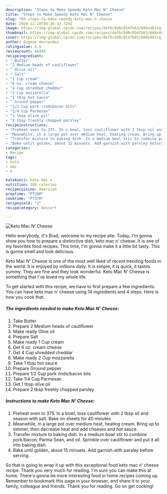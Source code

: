 ```yaml
---
description: "Steps to Make Speedy Keto Mac N’ Cheese"
title: "Steps to Make Speedy Keto Mac N’ Cheese"
slug: 703-steps-to-make-speedy-keto-mac-n-cheese
date: 2020-12-10T04:36:33.724Z
image: https://img-global.cpcdn.com/recipes/def6c9d0c854fb83/680x482cq70/keto-mac-n-cheese-recipe-main-photo.jpg
thumbnail: https://img-global.cpcdn.com/recipes/def6c9d0c854fb83/680x482cq70/keto-mac-n-cheese-recipe-main-photo.jpg
cover: https://img-global.cpcdn.com/recipes/def6c9d0c854fb83/680x482cq70/keto-mac-n-cheese-recipe-main-photo.jpg
author: Eugene Hernandez
ratingvalue: 4.5
reviewcount: 46495
recipeingredient:
- " Butter"
- "2 Medium heads of cauliflower"
- " Olive oil"
- " Salt"
- "1 Cup cream"
- "6 oz. cream cheese"
- "4 Cup shredded cheddar"
- "2 Cup mozzarella"
- "1 tbsp hot sauce"
- " Ground pepper"
- "1/2 Cup pork rindsbacon bits"
- "1/4 Cup Parmesan"
- "1 tbsp olive pil"
- "2 tbsp freshly chopped parsley"
recipeinstructions:
- "Preheat oven to 375. In a bowl, toss cauliflower with 2 tbsp oil and season with salt. Bake on sheets for 40 minutes"
- "Meanwhile, in a large pot over medium heat, heating cream. Bring up to simmer, then decrease heat and add cheeses and hot sauce."
- "Transfer mixture to baking dish. In a medium bowl stir to combine pork/bacon, Parma Sean, and oil. Sprinkle over cauliflower and put it all into baking dish."
- "Bake until golden, about 15 minuets. Add garnish with parsley before serving."
categories:
- Recipe
tags:
- keto
- mac
- n

katakunci: keto mac n 
nutrition: 160 calories
recipecuisine: American
preptime: "PT26M"
cooktime: "PT37M"
recipeyield: "2"
recipecategory: Dessert

---
```



![Keto Mac N’ Cheese](https://img-global.cpcdn.com/recipes/def6c9d0c854fb83/680x482cq70/keto-mac-n-cheese-recipe-main-photo.jpg)

Hello everybody, it's Brad, welcome to my recipe site. Today, I'm gonna show you how to prepare a distinctive dish, keto mac n’ cheese. It is one of my favorites food recipes. This time, I'm gonna make it a little bit tasty. This is gonna smell and look delicious.



Keto Mac N’ Cheese is one of the most well liked of recent trending foods in the world. It is enjoyed by millions daily. It is simple, it is quick, it tastes yummy. They are fine and they look wonderful. Keto Mac N’ Cheese is something that I've loved my whole life.


To get started with this recipe, we have to first prepare a few ingredients. You can have keto mac n’ cheese using 14 ingredients and 4 steps. Here is how you cook that.

<!--inarticleads1-->

##### The ingredients needed to make Keto Mac N’ Cheese:

1. Take  Butter
1. Prepare 2 Medium heads of cauliflower
1. Make ready  Olive oil
1. Prepare  Salt
1. Make ready 1 Cup cream
1. Get 6 oz. cream cheese
1. Get 4 Cup shredded cheddar
1. Make ready 2 Cup mozzarella
1. Take 1 tbsp hot sauce
1. Prepare  Ground pepper
1. Prepare 1/2 Cup pork rinds/bacon bits
1. Take 1/4 Cup Parmesan
1. Get 1 tbsp olive pil
1. Prepare 2 tbsp freshly chopped parsley




<!--inarticleads2-->

##### Instructions to make Keto Mac N’ Cheese:

1. Preheat oven to 375. In a bowl, toss cauliflower with 2 tbsp oil and season with salt. Bake on sheets for 40 minutes
1. Meanwhile, in a large pot over medium heat, heating cream. Bring up to simmer, then decrease heat and add cheeses and hot sauce.
1. Transfer mixture to baking dish. In a medium bowl stir to combine pork/bacon, Parma Sean, and oil. Sprinkle over cauliflower and put it all into baking dish.
1. Bake until golden, about 15 minuets. Add garnish with parsley before serving.




So that is going to wrap it up with this exceptional food keto mac n’ cheese recipe. Thank you very much for reading. I'm sure you can make this at home. There's gonna be more interesting food in home recipes coming up. Remember to bookmark this page in your browser, and share it to your family, colleague and friends. Thank you for reading. Go on get cooking!
